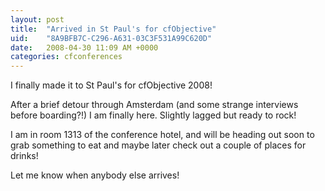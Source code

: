 ```yaml
---
layout: post
title:  "Arrived in St Paul's for cfObjective"
uid:	"8A9BFB7C-C296-A631-03C3F531A99C620D"
date:   2008-04-30 11:09 AM +0000
categories: cfconferences
---
```

I finally made it to St Paul's for cfObjective 2008! 

After a brief detour through Amsterdam (and some strange interviews before boarding?!) I am finally here. Slightly lagged but ready to rock! 

I am in room 1313 of the conference hotel, and will be heading out soon to grab something to eat and maybe later check out a couple of places for drinks!

Let me know when anybody else arrives!